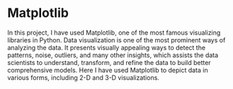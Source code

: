 # Matplotlib
In this project, I have used Matplotlib, one of the most famous visualizing libraries in Python.  Data visualization is one of the most prominent ways of analyzing the data. It presents visually appealing ways to detect the patterns, noise, outliers, and many other insights, which  assists the data scientists to understand, transform, and refine the data to build better comprehensive models. Here I have used Matplotlib to depict data in various forms, including 2-D and 3-D visualizations.
